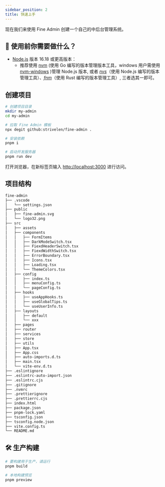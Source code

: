```yaml
---
sidebar_position: 2
title: 快速上手
---
```


现在我们来使用 Fine Admin 创建一个自己的中后台管理系统。

## 🚥 使用前你需要做什么？

- [Node.js](https://nodejs.org/en/download) 版本 16.18 或更高版本：
  - 推荐使用 [nvm](https://github.com/nvm-sh/nvm) (使用 Go 编写的版本管理版本工具，windows 用户需使用 [nvm-windows](https://github.com/coreybutler/nvm-windows) )管理 Node.js 版本, 或者 _[nvs](https://github.com/jasongin/nvs)_（使用 Node.js 编写的版本管理工具）、_[fnm](https://github.com/Schniz/fnm)_（使用 Rust 编写的版本管理工具）, 三者选其一即可。

## 创建项目

```bash
# 创建项目目录
mkdir my-admin
cd my-admin

# 拉取 Fine Admin 模板
npx degit github:strivelen/fine-admin .

# 安装依赖
pnpm i

# 启动开发服务器
pnpm run dev
```

打开浏览器，在新标签页输入 [http://localhost:3000](http://localhost:3000) 进行访问。

## 项目结构

```bash
fine-admin
├── .vscode
│   └── settings.json
├── public
│   ├── fine-admin.svg
│   └── logo32.png
├── src
│   ├── assets
│   ├── components
│   │   ├── FormItems
│   │   ├── DarkModeSwitch.tsx
│   │   ├── FiexdHeaderSwitch.tsx
│   │   ├── FiexdWidthSwitch.tsx
│   │   ├── ErrorBoundary.tsx
│   │   ├── Icons.tsx
│   │   ├── Loading.tsx
│   │   └── ThemeColors.tsx
│   ├── config
│   │   ├── index.ts
│   │   ├── menuConfig.ts
│   │   └── pageConfig.ts
│   ├── hooks
│   │   ├── useAppHooks.ts
│   │   ├── useGlobalTips.ts
│   │   └── useUserInfo.ts
│   ├── layouts
│   │   ├── default
│   │   └── xxx
│   ├── pages
│   ├── router
│   ├── services
│   ├── store
│   ├── utils
│   ├── App.tsx
│   ├── App.css
│   ├── auto-imports.d.ts
│   ├── main.tsx
│   └── vite-env.d.ts
├── .eslintignore
├── .eslintrc-auto-import.json
├── .eslintrc.cjs
├── .gitignore
├── .nvmrc
├── .prettierignore
├── .prettierrc.cjs
├── index.html
├── package.json
├── pnpm-lock.yaml
├── tsconfig.json
├── tsconfig.node.json
├── vite.config.ts
└── README.md
```

## 🛠 生产构建

```bash
# 要构建用于生产，请运行
pnpm build

# 本地构建预览
pnpm preview
```
